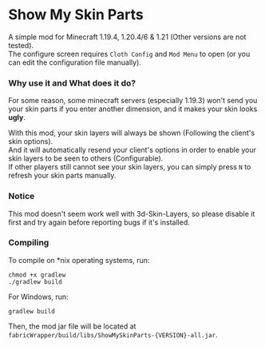 # Show My Skin Parts

A simple mod for Minecraft 1.19.4, 1.20.4/6 & 1.21 (Other versions are not tested).  
The configure screen requires `Cloth Config` and `Mod Menu` to open (or you can edit the configuration file manually).

### Why use it and What does it do?

For some reason, some minecraft servers (especially 1.19.3) won't send you your skin parts if you enter another
dimension,
and it makes your skin looks **ugly**.

With this mod, your skin layers will always be shown (Following the client's skin options).  
And it will automatically resend your client's options in order to enable your skin layers to be seen to others (Configurable).  
If other players still cannot see your skin layers, you can simply press `N` to refresh your skin parts manually.

### Notice

This mod doesn't seem work well with 3d-Skin-Layers, so please disable it first and try again before reporting bugs if
it's installed.

### Compiling

To compile on *nix operating systems, run:

```shell
chmod +x gradlew
./gradlew build
```

For Windows, run:

```batch
gradlew build
```

Then, the mod jar file will be located at `fabricWrapper/build/libs/ShowMySkinParts-{VERSION}-all.jar`.